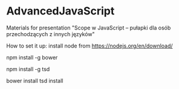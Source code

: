 # AdvancedJavaScript
Materials for presentation "Scope w JavaScript – pułapki dla osób przechodzących z innych języków"

How to set it up:
install node from https://nodejs.org/en/download/

npm install -g bower

npm install -g tsd

bower install
tsd install